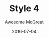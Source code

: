 ---
layout: post
author: Awesome McGreat
title: Style 4
date: 2016-07-04
tagline: Sed nisl arcu euismod sit amet nisi lorem etiam dolor veroeros et feugiat.
image: images/pic08.jpg
# Image position options: center center, top center, 25% 25%
imagePosition: center center
---